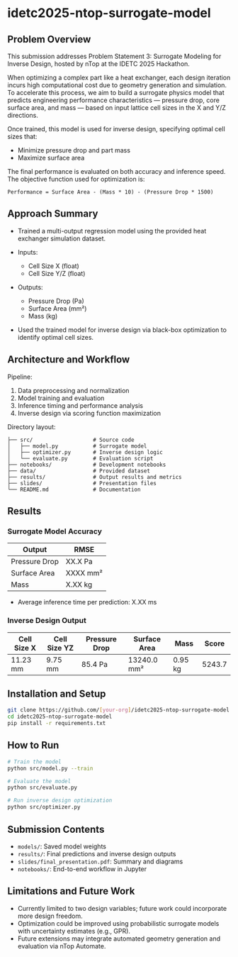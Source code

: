 # idetc2025-ntop-surrogate-model

## Problem Overview

This submission addresses Problem Statement 3: Surrogate Modeling for Inverse Design, hosted by nTop at the IDETC 2025 Hackathon.

When optimizing a complex part like a heat exchanger, each design iteration incurs high computational cost due to geometry generation and simulation. To accelerate this process, we aim to build a surrogate physics model that predicts engineering performance characteristics — pressure drop, core surface area, and mass — based on input lattice cell sizes in the X and Y/Z directions.

Once trained, this model is used for inverse design, specifying optimal cell sizes that:

* Minimize pressure drop and part mass
* Maximize surface area

The final performance is evaluated on both accuracy and inference speed. The objective function used for optimization is:

```
Performance = Surface Area - (Mass * 10) - (Pressure Drop * 1500)
```

## Approach Summary

* Trained a multi-output regression model using the provided heat exchanger simulation dataset.
* Inputs:

  * Cell Size X (float)
  * Cell Size Y/Z (float)
* Outputs:

  * Pressure Drop (Pa)
  * Surface Area (mm²)
  * Mass (kg)
* Used the trained model for inverse design via black-box optimization to identify optimal cell sizes.

## Architecture and Workflow

Pipeline:

1. Data preprocessing and normalization
2. Model training and evaluation
3. Inference timing and performance analysis
4. Inverse design via scoring function maximization

Directory layout:

```
├── src/                   # Source code
│   ├── model.py           # Surrogate model
│   ├── optimizer.py       # Inverse design logic
│   └── evaluate.py        # Evaluation script
├── notebooks/             # Development notebooks
├── data/                  # Provided dataset
├── results/               # Output results and metrics
├── slides/                # Presentation files
└── README.md              # Documentation
```

## Results

### Surrogate Model Accuracy

| Output        | RMSE     |
| ------------- | -------- |
| Pressure Drop | XX.X Pa  |
| Surface Area  | XXXX mm² |
| Mass          | X.XX kg  |

* Average inference time per prediction: X.XX ms

### Inverse Design Output

| Cell Size X | Cell Size YZ | Pressure Drop | Surface Area | Mass    | Score  |
| ----------- | ------------ | ------------- | ------------ | ------- | ------ |
| 11.23 mm    | 9.75 mm      | 85.4 Pa       | 13240.0 mm²  | 0.95 kg | 5243.7 |

## Installation and Setup

```bash
git clone https://github.com/[your-org]/idetc2025-ntop-surrogate-model.git
cd idetc2025-ntop-surrogate-model
pip install -r requirements.txt
```

## How to Run

```bash
# Train the model
python src/model.py --train

# Evaluate the model
python src/evaluate.py

# Run inverse design optimization
python src/optimizer.py
```

## Submission Contents

* `models/`: Saved model weights
* `results/`: Final predictions and inverse design outputs
* `slides/final_presentation.pdf`: Summary and diagrams
* `notebooks/`: End-to-end workflow in Jupyter

## Limitations and Future Work

* Currently limited to two design variables; future work could incorporate more design freedom.
* Optimization could be improved using probabilistic surrogate models with uncertainty estimates (e.g., GPR).
* Future extensions may integrate automated geometry generation and evaluation via nTop Automate.

